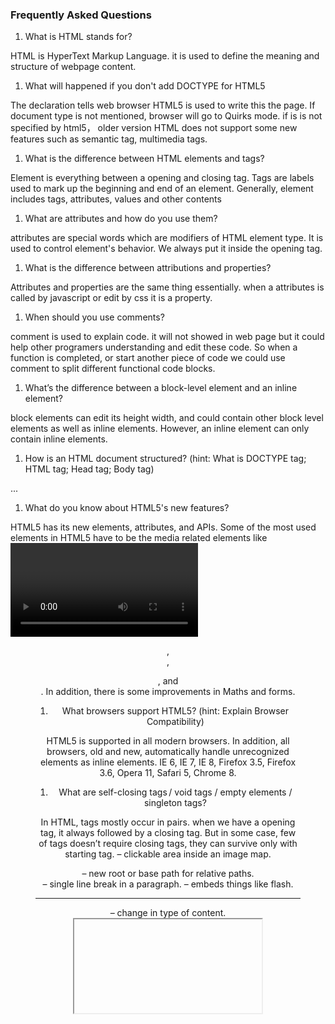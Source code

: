 

### Frequently Asked Questions

1. What is HTML stands for?

HTML is HyperText Markup Language. it is used to define the meaning and structure of webpage content.

1. What will happened if you don't add DOCTYPE for HTML5

The <!DOCTYPE html> declaration tells web browser  HTML5 is used to write this the page. If document type is not mentioned, browser will go to Quirks mode. if is is not specified by html5， older version HTML does not support some new features such as semantic tag, multimedia tags.

1. What is the difference between HTML elements and tags?

Element is everything between a opening and closing tag. Tags are labels used to mark up the beginning and end of an element. Generally, element includes tags, attributes, values and other contents

1. What are attributes and how do you use them?

attributes are special words which are modifiers of HTML element type. It is used to control element's behavior. We always put it inside the opening tag.

1. What is the difference between attributions and properties?

Attributes and properties are the same thing essentially. when a attributes is called by javascript or edit by css it is a property.

1. When should you use comments?

comment is used to explain code. it will not showed in web page but it could help other programers understanding and edit these code. So when a function is completed, or start another piece of code we could use comment to split different functional code blocks.

1. What’s the difference between a block-level element and an inline element?

block elements can edit its height width, and could contain other block level elements as well as inline elements. However, an inline element can only contain inline elements.

1. How is an HTML document structured? (hint: What is DOCTYPE tag; HTML tag; Head tag; Body tag)

<DOCTYPE html>
<html>
<head>
	<meta>
	<title> </title>
	<link rel="stylesheet" href="cssstyle.css">
    <script> </script>
</head>
<body>
    <div>
    ...
    </div>
</body>
</html>

1. What do you know about HTML5's new features?

HTML5 has its new elements, attributes, and APIs. Some of the most used elements in HTML5 have to be the media related elements like <video> and <audio> for obvious reasons. Also in use are the semantic elements, which give an elegant structure to the web pages like: <header>, <footer>, <figure>, and <figcaption>. In addition, there is some improvements in Maths and forms.

1. What browsers support HTML5? (hint: Explain Browser Compatibility)

 HTML5 is supported in all modern browsers. In addition, all browsers, old and new, automatically handle unrecognized elements as inline elements. IE 6, IE 7, IE 8, Firefox 3.5, Firefox 3.6, Opera 11, Safari 5, Chrome 8.

1. What are self-closing tags / void tags / empty elements / singleton tags?

 In HTML, tags mostly occur in pairs. when we have a opening tag, it always followed by a closing tag. But in some case, few of tags doesn’t require closing tags, they can survive only with starting tag.
<area /> – clickable area inside an image map.
<base /> – new root or base path for relative paths.
<br /> – single line break in a paragraph.
<embed /> – embeds things like flash.
<hr /> – change in type of content.
<iframe /> – frame inside the page.
<img /> – image.
<input /> – input field .
<link /> – include an external style sheet.
<meta /> – metadata about the page.
<param /> – parameter for an object.
<source /> – include media for video or audio.
<track /> – text track for video or audio.


1. What's the difference between `<div>` and `<p>`? (hint: coding standards)

Most HTML tags apply meaning, <p> means paragraph. div tags apply no meaning. Web developers use <div>  is the generic container for flow content. it is to group many HTML elements together and apply CSS styles to many elements at once.  It has no effect on the content or layout until styled using CSS. Both of them are block-level element。


1. How do you apply CSS styles to a web page?

we have three ways: 1. Inline CSS(in start tags); 2. Internal Style Sheet (apply CSS styles Inside <head> section in HTML using <style></style>); 3. External Style Sheet (link a seperate css file using <link> under <head>. Generally, we use the third way. 

1. How do you apply JavaScript to a web page?

Two ways: 1. one typical use of the <script> </script> tags is embedding script directly to HTML file; 2. Using an external file to contain the JavaScript.

1. What you can do with a `<meta>` tag?

represents metadata that cannot be represented by other HTML meta-related elements. attributes such as charset, name, content may included. we could also use it record application name, author, date , description and key words.

1. What is a boolean attribution of an `<input>` tag?

boolean attribution is either true or false. In <input> tag, checkbox is a boolean attribution, indicating whether or not this checkbox is checked by default.

1. What you can do with an `<a>` tag?

<a> is an anchor which could bring users to a specific place. We may anchor to another document, hyperlink, email, phone number, or any specific place in this page.

1. Cookies VS SessionStorage VS LocalStorage?

Cookies stores data that has to be sent back to the server with subsequent requests. Cookies are primarily for server-side reading (can also be read on client-side), localStorage and sessionStorage can only be read on client-side. (storage size smallest, 4k)
The sessionStorage object stores data only for a session, meaning that the data is stored until the browser (or tab) is closed. Data is never transferred to the server(storage 5M).

LocalStorage stores data with no expiration date, and gets cleared only through JavaScript, or clearing the Browser cache / Locally Stored Data(largest storage ).


1. What elements are abondoned in HTML5?

Flash is abondoned by HTML5, we use <video> often. applet instead by embed or object instead; acronym instead by abbr; bgsound instead audio; dir instead ul.

1. What does `manifest` means in a `<html>` tag?

manifest attribute in <html> is for offline application working. it is a software storage feature which provides the ability to access a web application even without a network connection. manifest="<path>" must be added to the html element in order for the cache manifest file to work.
---

### Assignments

1. Can you give a sample with `<Table>`? (Show as much as you can)

file:///Users/xuexu/development/assignment/assignment_01/Week1-1/Ass-1-Table.html

1. Can you give a sample with `<Form>`? (Show as much as you can)

file:///Users/xuexu/development/assignment/assignment_01/Week1-1/Ass-1-Form.html